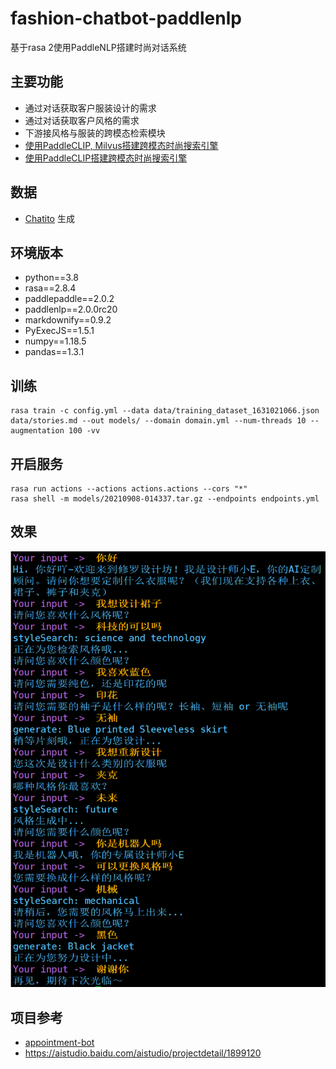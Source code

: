 # fashion-chatbot-paddlenlp
基于rasa 2使用PaddleNLP搭建时尚对话系统

## 主要功能
* 通过对话获取客户服装设计的需求
* 通过对话获取客户风格的需求
* 下游接风格与服装的跨模态检索模块
* [使用PaddleCLIP, Milvus搭建跨模态时尚搜索引擎](https://aistudio.baidu.com/aistudio/projectdetail/2299929?contributionType=1&shared=1)
* [使用PaddleCLIP搭建跨模态时尚搜索引擎](https://aistudio.baidu.com/aistudio/projectdetail/2317276)

## 数据
* [Chatito](https://rodrigopivi.github.io/Chatito/) 生成

## 环境版本
* python==3.8
* rasa==2.8.4
* paddlepaddle==2.0.2
* paddlenlp==2.0.0rc20
* markdownify==0.9.2
* PyExecJS==1.5.1
* numpy==1.18.5
* pandas==1.3.1

## 训练
```
rasa train -c config.yml --data data/training_dataset_1631021066.json data/stories.md --out models/ --domain domain.yml --num-threads 10 --augmentation 100 -vv
```

## 开启服务
```
rasa run actions --actions actions.actions --cors "*"
rasa shell -m models/20210908-014337.tar.gz --endpoints endpoints.yml
```

## 效果
![](./img/fashion_chatbot_rasa_paddle_performance.png)

## 项目参考
* [appointment-bot](https://github.com/lhr0909/appointment-bot)
* https://aistudio.baidu.com/aistudio/projectdetail/1899120
